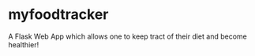 # myfoodtracker
A Flask Web App which allows one to keep tract of their diet and become healthier! 
